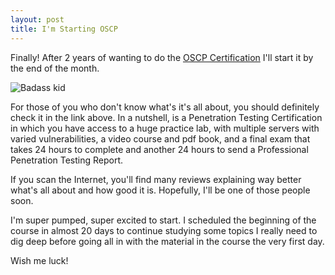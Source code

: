 ```yaml
---
layout: post
title: I'm Starting OSCP
---
```


Finally! After 2 years of wanting to do the [OSCP Certification](https://www.offensive-security.com/information-security-certifications/oscp-offensive-security-certified-professional/) I'll start it by the end of the month.

![Badass kid](https://i0.wp.com/www.primalsecurity.net/wp-content/uploads/2014/08/baby.jpg)

For those of you who don't know what's it's all about, you should definitely check it in the link above. In a nutshell, is a Penetration Testing Certification in which you have access to a huge practice lab, with multiple servers with varied vulnerabilities, a video course and pdf book, and a final exam that takes 24 hours to complete and another 24 hours to send a Professional Penetration Testing Report.

If you scan the Internet, you'll find many reviews explaining way better what's all about and how good it is. Hopefully, I'll be one of those people soon.

I'm super pumped, super excited to start. I scheduled the beginning of the course in almost 20 days to continue studying some topics I really need to dig deep before going all in with the material in the course the very first day.

Wish me luck!

